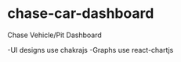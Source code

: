 # chase-car-dashboard
Chase Vehicle/Pit Dashboard

-UI designs use chakrajs
-Graphs use react-chartjs